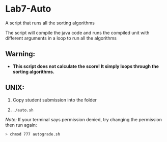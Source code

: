# Lab7-Auto
A script that runs all the sorting algorithms

The script will compile the java code and runs the compiled unit with different arguments in a loop to run all the algorithms

## Warning:

- **This script does not calculate the score! It simply loops through the sorting algorithms.**

## UNIX:
1. Copy student submission into the folder

2. `./auto.sh`

*Note:* If your terminal says permission denied, try changing the permission then run again:
```bash
> chmod 777 autograde.sh
```
